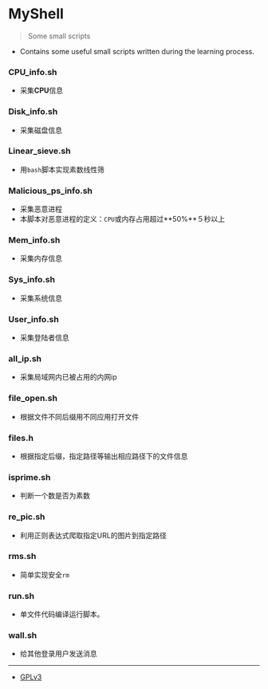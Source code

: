 # MyShell
> Some small scripts

* Contains some useful small scripts written during the learning process.

### CPU_info.sh
* 采集**CPU**信息
### Disk_info.sh
* 采集磁盘信息
### Linear_sieve.sh
* 用`bash`脚本实现素数线性筛
### Malicious_ps_info.sh
* 采集恶意进程
* 本脚本对恶意进程的定义：`CPU`或内存占用超过**50%**５秒以上
### Mem_info.sh
* 采集内存信息
### Sys_info.sh
* 采集系统信息
### User_info.sh
* 采集登陆者信息
### all_ip.sh
* 采集局域网内已被占用的内网ip
### file_open.sh
* 根据文件不同后缀用不同应用打开文件
### files.h
* 根据指定后缀，指定路径等输出相应路径下的文件信息
### isprime.sh
* 判断一个数是否为素数
### re_pic.sh
* 利用正则表达式爬取指定URL的图片到指定路径
### rms.sh
* 简单实现安全`rm`
### run.sh
* 单文件代码编译运行脚本。
### wall.sh
* 给其他登录用户发送消息

---

* [GPLv3](https://github.com/justforlxz/deepin-dreamscene/blob/master/LICENSE)
